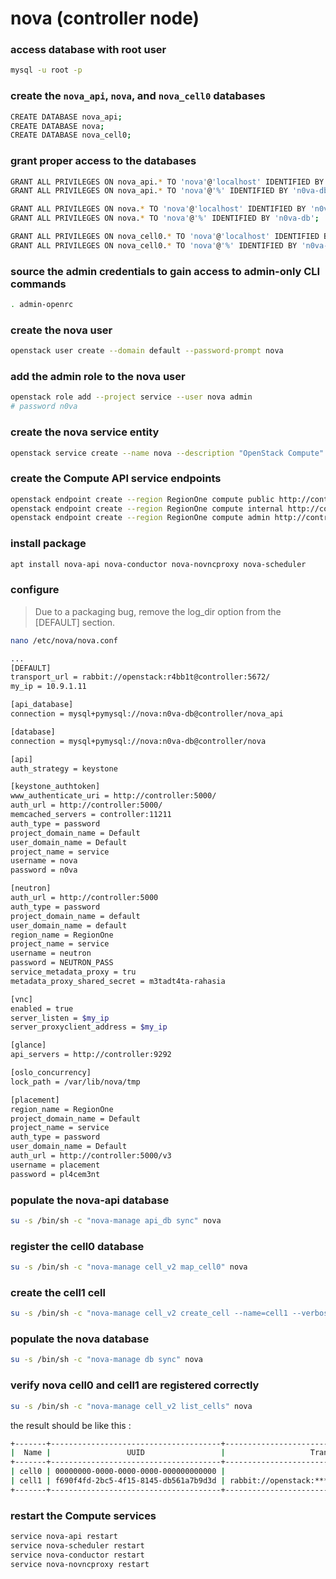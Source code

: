 # nova (controller node)

### access database with root user
```bash
mysql -u root -p
```

### create the `nova_api`, `nova`, and `nova_cell0` databases
```bash
CREATE DATABASE nova_api;
CREATE DATABASE nova;
CREATE DATABASE nova_cell0;
```

### grant proper access to the databases
```bash
GRANT ALL PRIVILEGES ON nova_api.* TO 'nova'@'localhost' IDENTIFIED BY 'n0va-db';
GRANT ALL PRIVILEGES ON nova_api.* TO 'nova'@'%' IDENTIFIED BY 'n0va-db';

GRANT ALL PRIVILEGES ON nova.* TO 'nova'@'localhost' IDENTIFIED BY 'n0va-db';
GRANT ALL PRIVILEGES ON nova.* TO 'nova'@'%' IDENTIFIED BY 'n0va-db';

GRANT ALL PRIVILEGES ON nova_cell0.* TO 'nova'@'localhost' IDENTIFIED BY 'n0va-db';
GRANT ALL PRIVILEGES ON nova_cell0.* TO 'nova'@'%' IDENTIFIED BY 'n0va-db';
```

### source the admin credentials to gain access to admin-only CLI commands
```bash
. admin-openrc
```

### create the nova user
```bash
openstack user create --domain default --password-prompt nova
```

### add the admin role to the nova user
```bash
openstack role add --project service --user nova admin
# password n0va
```

### create the nova service entity
```bash
openstack service create --name nova --description "OpenStack Compute" compute
```

### create the Compute API service endpoints
```bash
openstack endpoint create --region RegionOne compute public http://controller:8774/v2.1
openstack endpoint create --region RegionOne compute internal http://controller:8774/v2.1
openstack endpoint create --region RegionOne compute admin http://controller:8774/v2.1
```

### install package
```bash
apt install nova-api nova-conductor nova-novncproxy nova-scheduler
```

### configure
> Due to a packaging bug, remove the log_dir option from the [DEFAULT] section.


```bash
nano /etc/nova/nova.conf

...
[DEFAULT]
transport_url = rabbit://openstack:r4bb1t@controller:5672/
my_ip = 10.9.1.11

[api_database]
connection = mysql+pymysql://nova:n0va-db@controller/nova_api

[database]
connection = mysql+pymysql://nova:n0va-db@controller/nova

[api]
auth_strategy = keystone

[keystone_authtoken]
www_authenticate_uri = http://controller:5000/
auth_url = http://controller:5000/
memcached_servers = controller:11211
auth_type = password
project_domain_name = Default
user_domain_name = Default
project_name = service
username = nova
password = n0va

[neutron]
auth_url = http://controller:5000
auth_type = password
project_domain_name = default
user_domain_name = default
region_name = RegionOne
project_name = service
username = neutron
password = NEUTRON_PASS
service_metadata_proxy = tru
metadata_proxy_shared_secret = m3tadt4ta-rahasia

[vnc]
enabled = true
server_listen = $my_ip
server_proxyclient_address = $my_ip

[glance]
api_servers = http://controller:9292

[oslo_concurrency]
lock_path = /var/lib/nova/tmp

[placement]
region_name = RegionOne
project_domain_name = Default
project_name = service
auth_type = password
user_domain_name = Default
auth_url = http://controller:5000/v3
username = placement
password = pl4cem3nt
```

### populate the nova-api database
```bash
su -s /bin/sh -c "nova-manage api_db sync" nova
```

### register the cell0 database
```bash
su -s /bin/sh -c "nova-manage cell_v2 map_cell0" nova
```

### create the cell1 cell
```bash
su -s /bin/sh -c "nova-manage cell_v2 create_cell --name=cell1 --verbose" nova
```

### populate the nova database
```bash
su -s /bin/sh -c "nova-manage db sync" nova
```

### verify nova cell0 and cell1 are registered correctly
```bash
su -s /bin/sh -c "nova-manage cell_v2 list_cells" nova
```
the result should be like this :
```bash
+-------+--------------------------------------+----------------------------------------------------+--------------------------------------------------------------+----------+
|  Name |                 UUID                 |                   Transport URL                    |                     Database Connection                      | Disabled |
+-------+--------------------------------------+----------------------------------------------------+--------------------------------------------------------------+----------+
| cell0 | 00000000-0000-0000-0000-000000000000 |                       none:/                       | mysql+pymysql://nova:****@controller/nova_cell0?charset=utf8 |  False   |
| cell1 | f690f4fd-2bc5-4f15-8145-db561a7b9d3d | rabbit://openstack:****@controller:5672/nova_cell1 | mysql+pymysql://nova:****@controller/nova_cell1?charset=utf8 |  False   |
+-------+--------------------------------------+----------------------------------------------------+--------------------------------------------------------------+----------+
```

### restart the Compute services
```bash
service nova-api restart
service nova-scheduler restart
service nova-conductor restart
service nova-novncproxy restart
```








